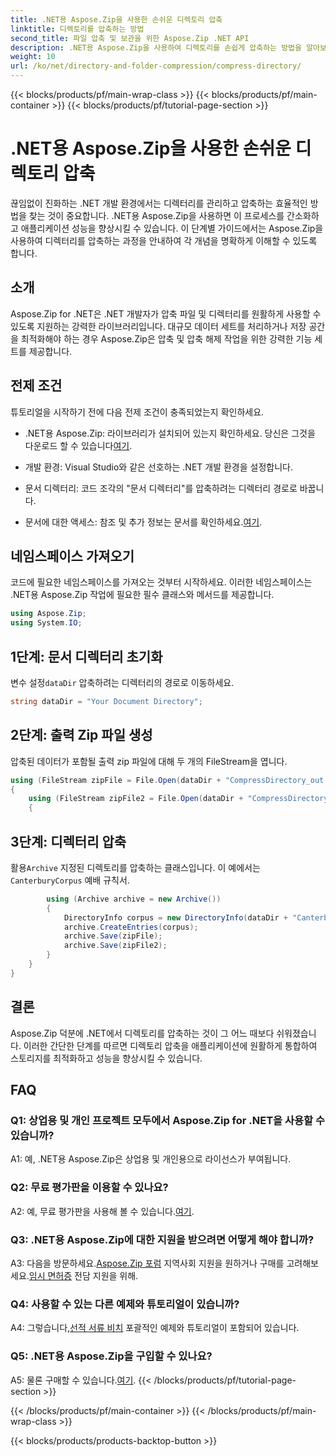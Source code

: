 ```yaml
---
title: .NET용 Aspose.Zip을 사용한 손쉬운 디렉토리 압축
linktitle: 디렉토리를 압축하는 방법
second_title: 파일 압축 및 보관을 위한 Aspose.Zip .NET API
description: .NET용 Aspose.Zip을 사용하여 디렉토리를 손쉽게 압축하는 방법을 알아보세요. 저장 공간을 효율적으로 최적화하여 .NET 개발을 강화하세요.
weight: 10
url: /ko/net/directory-and-folder-compression/compress-directory/
---
```


{{< blocks/products/pf/main-wrap-class >}}
{{< blocks/products/pf/main-container >}}
{{< blocks/products/pf/tutorial-page-section >}}

# .NET용 Aspose.Zip을 사용한 손쉬운 디렉토리 압축

끊임없이 진화하는 .NET 개발 환경에서는 디렉터리를 관리하고 압축하는 효율적인 방법을 찾는 것이 중요합니다. .NET용 Aspose.Zip을 사용하면 이 프로세스를 간소화하고 애플리케이션 성능을 향상시킬 수 있습니다. 이 단계별 가이드에서는 Aspose.Zip을 사용하여 디렉터리를 압축하는 과정을 안내하여 각 개념을 명확하게 이해할 수 있도록 합니다.

## 소개

Aspose.Zip for .NET은 .NET 개발자가 압축 파일 및 디렉터리를 원활하게 사용할 수 있도록 지원하는 강력한 라이브러리입니다. 대규모 데이터 세트를 처리하거나 저장 공간을 최적화해야 하는 경우 Aspose.Zip은 압축 및 압축 해제 작업을 위한 강력한 기능 세트를 제공합니다.

## 전제 조건

튜토리얼을 시작하기 전에 다음 전제 조건이 충족되었는지 확인하세요.

-  .NET용 Aspose.Zip: 라이브러리가 설치되어 있는지 확인하세요. 당신은 그것을 다운로드 할 수 있습니다[여기](https://releases.aspose.com/zip/net/).

- 개발 환경: Visual Studio와 같은 선호하는 .NET 개발 환경을 설정합니다.

- 문서 디렉터리: 코드 조각의 "문서 디렉터리"를 압축하려는 디렉터리 경로로 바꿉니다.

-  문서에 대한 액세스: 참조 및 추가 정보는 문서를 확인하세요.[여기](https://reference.aspose.com/zip/net/).

## 네임스페이스 가져오기

코드에 필요한 네임스페이스를 가져오는 것부터 시작하세요. 이러한 네임스페이스는 .NET용 Aspose.Zip 작업에 필요한 필수 클래스와 메서드를 제공합니다.

```csharp
using Aspose.Zip;
using System.IO;
```

## 1단계: 문서 디렉터리 초기화

 변수 설정`dataDir` 압축하려는 디렉터리의 경로로 이동하세요.

```csharp
string dataDir = "Your Document Directory";
```

## 2단계: 출력 Zip 파일 생성

압축된 데이터가 포함될 출력 zip 파일에 대해 두 개의 FileStream을 엽니다.

```csharp
using (FileStream zipFile = File.Open(dataDir + "CompressDirectory_out.zip", FileMode.Create))
{
    using (FileStream zipFile2 = File.Open(dataDir + "CompressDirectory2_out.zip", FileMode.Create))
    {
```

## 3단계: 디렉터리 압축

 활용`Archive` 지정된 디렉토리를 압축하는 클래스입니다. 이 예에서는`CanterburyCorpus` 예배 규칙서.

```csharp
        using (Archive archive = new Archive())
        {
            DirectoryInfo corpus = new DirectoryInfo(dataDir + "CanterburyCorpus");
            archive.CreateEntries(corpus);
            archive.Save(zipFile);
            archive.Save(zipFile2);
        }
    }
}
```

## 결론

Aspose.Zip 덕분에 .NET에서 디렉토리를 압축하는 것이 그 어느 때보다 쉬워졌습니다. 이러한 간단한 단계를 따르면 디렉토리 압축을 애플리케이션에 원활하게 통합하여 스토리지를 최적화하고 성능을 향상시킬 수 있습니다.

## FAQ

### Q1: 상업용 및 개인 프로젝트 모두에서 Aspose.Zip for .NET을 사용할 수 있습니까?

A1: 예, .NET용 Aspose.Zip은 상업용 및 개인용으로 라이선스가 부여됩니다.

### Q2: 무료 평가판을 이용할 수 있나요?

 A2: 예, 무료 평가판을 사용해 볼 수 있습니다.[여기](https://releases.aspose.com/zip/net).

### Q3: .NET용 Aspose.Zip에 대한 지원을 받으려면 어떻게 해야 합니까?

 A3: 다음을 방문하세요.[Aspose.Zip 포럼](https://forum.aspose.com/c/zip/37) 지역사회 지원을 원하거나 구매를 고려해보세요.[임시 면허증](https://purchase.aspose.com/temporary-license/) 전담 지원을 위해.

### Q4: 사용할 수 있는 다른 예제와 튜토리얼이 있습니까?

 A4: 그렇습니다,[선적 서류 비치](https://reference.aspose.com/zip/net/) 포괄적인 예제와 튜토리얼이 포함되어 있습니다.

### Q5: .NET용 Aspose.Zip을 구입할 수 있나요?

 A5: 물론 구매할 수 있습니다.[여기](https://purchase.aspose.com/buy).
{{< /blocks/products/pf/tutorial-page-section >}}

{{< /blocks/products/pf/main-container >}}
{{< /blocks/products/pf/main-wrap-class >}}

{{< blocks/products/products-backtop-button >}}
